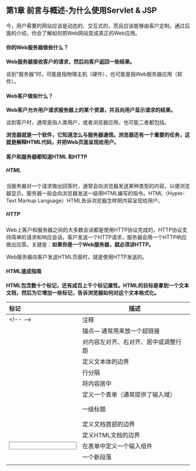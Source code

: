 ## 第1章 前言与概述-为什么使用Servlet & JSP ##

今，用户需要的网站应该是动态的、交互式的，而且应该能够由客户定制。通过后面的介绍，你会了解如何把Web网站变成真正的Web应用。

#### 你的Web服务器做些什么？

**Web服务器接收客户的请求，然后向客户返回一些结果。**

谈到“服务器”时，可能是指物理主机（硬件），也可能是指Web服务器应用（软件）。

#### Web客户做些什么？

**Web客户允许用户请求服务器上的某个资源，并且向用户显示请求的结果。**

谈到客户时，通常是指人类用户，或者浏览器应用，也可能二者都包括。

**浏览器就是一个软件，它知道怎么与服务器通信。浏览器还有一个重要的任务，这就是解释HTML代码，并把Web页面呈现给用户。**

#### 客户和服务器都知道HTML 和HTTP

##### HTML

当服务器对一个请求做出回答时，通常会向浏览器发送某种类型的内容，以便浏览器显示。服务器一般会向浏览器发送一级用HTML编写的指令。HTML（Hyper-Text Markup Language）HTML告诉浏览器怎样把内容呈现给用户。

##### HTTP

Web上客户和服务器之间的大多数会话都是使用HTTP协议完成的，HTTP协议支持简单的请求和响应会话。客户发送一个HTTP请求，服务器会用一个HTTP响应做出应答。关键是：**如果你是一个Web服务器，就必须讲HTTP。**

Web服务器向客户发送HTML页面时，就是使用HTTP发送的。

#### HTML速成指南

**HTML包含数十个标记，还有成百上千个标记属性。HTML的目标是拿到一个文本文档，然后为它增加一些标记，告诉浏览器如何对这个文本格式化。**

| 标记             | 描述                 |
| :------------- | ------------------ |
| \<\!\-\- \-\-> | 注释                 |
| <a>            | 锚点— 通常用来放一个超链接     |
| <align>        | 对内容左对齐、右对齐、居中或调整行距 |
| <body>         | 定义文本体的边界           |
| <br>           | 行分隔                |
| <center>       | 将内容居中              |
| <form>         | 定义一个表单（通常提供了输入域）   |
| <h1>           | 一级标题               |
| <head>         | 定义文档首部的边界          |
| <html>         | 定义HTML文档的边界        |
| <input type>   | 在表单中定义一个输入组件       |
| <p>            | 一个新段落              |
| <title>        | HTML文档的标题          |

#### 什么是HTTP协议？

HTTP是TCP/IP的上层协议。

TCP负责确保从一个网络节点向另一个网络节点发送的文件能作为一个完整的文件到达目的地，尽管在具体传送过程中这个文件可能会分解为小块传输。

IP是一个底层协议，负责把数据块（数据包）沿路移动/路由到目的地。

HTTP则是另一个网络协议，有一些Web特定的特性，不过它要依赖于TCP/IP从一处向另一处完整地传送请求和响应。**HTTP会话的结构是一个简单的请求/响应序列：浏览器发出请求，服务器做出响应。**

#### GET是一个简单的请求，POST可以发送用户数据

GET是最简单的HTTP方法，它的主要任务就是要求服务器获得一个资源并把资源发回来。

POST是一种更强大的请求，利用POST，可以请求某个东西，与此同时向服务器发送一些表单数据。

除了GET、POST，还有HEAD、TRACE、PUT、DELETE、OPTIONS和CONNECT。

#### 确实能用GET发送一点点数据

但是你可能不想这样做，使用POST而不是GET的原因如下：

1. GET中的总字符数有限的（取决于服务器）
2. 用GET发送的数据会追加到URL的后面，在浏览器地址栏中显示出来，所以你发送的数据会完全暴露出来。最好不要把口令或其他敏感数据作为GET请求的一部分发送。
3. 由于前面的第2点，如果你使用POST而不是GET，用户就不能对一个表单提交建立书签。

#### HTTP GET请求剖析

请求行 由HTTP方法，资源路径，参数（以？开头，&号分隔各个参数）和Web浏览器请求协议的版本

请求首部

例子：

```http
GET /select HTTP/1.1   //请求行，底下都是首部
Host: localhost:9999
Upgrade-Insecure-Requests: 1
Accept: text/html,application/xhtml+xml,application/xml;q=0.9,*/*;q=0.8
User-Agent: Mozilla/5.0 (Macintosh; Intel Mac OS X 10_12_6) AppleWebKit/603.3.8 (KHTML, like Gecko) Version/10.1.2 Safari/603.3.8
Accept-Language: zh-cn
Accept-Encoding: gzip, deflate
Connection: keep-alive
```

#### HTTP POST请求剖析

请求行 由HTTP方法，资源路径 Web浏览器请求协议的版本构成

请求首部

空行

消息体，有时也称为“负载（payload）”

```http
POST /a HTTP/1.1  //请求行
Host: localhost:9999 //首部开始
Connection: keep-alive
Content-Length: 12
Cache-Control: max-age=0
Origin: http://localhost:63342
Upgrade-Insecure-Requests: 1
User-Agent: Mozilla/5.0 (Macintosh; Intel Mac OS X 10_12_6) AppleWebKit/537.36 (KHTML, like Gecko) Chrome/60.0.3112.113 Safari/537.36
Content-Type: application/x-www-form-urlencoded
Accept: text/html,application/xhtml+xml,application/xml;q=0.9,image/webp,image/apng,*/*;q=0.8
Referer: http://localhost:63342/Practise0824/PractiseTest/NetPractise/TestPost.html?_ijt=5cncijls26tvgbvmrpj63u4r91
Accept-Encoding: gzip, deflate, br
Accept-Language: zh-CN,zh;q=0.8,en;q=0.6
Cookie: Idea-9008180b=6500439c-ed1a-45ce-b707-5532c778a05c //首部结束

color=dark&taste=malty   //消息体(负载)
```

#### HTTP响应剖析，什么是MIME类型？

HTTP响应包括一个首部和一个体。首部信息告诉浏览器使用了什么协议，请求是否成功，以及体中包括何种类型的内容。体包含了让浏览器显示的具体内容（例如，HTML）

**响应行由Web服务器使用的协议版本，响应的HTTP状态码，状态码的相应文本构成**

```http
HTTP/1.1 200 OK   //HTTP响应首部开始
Set-Cookie:JSESSIONID=0AA....
Content-Type:text/html
Content-Length:397
Date:Wed, 19 Nov 2003 03:25:40 GMT
Server:Apache-Coyote/1.1
Connection:close   //HTTP响应首部结束

<html>   //体中包含HTML或者其他需要显示的内容。
...
</html>
```

**Content-Type（内容类型）响应首部的值称为MIME类型。MIME类型告诉浏览器要接收的数据是什么类型，这样浏览器才能知道如何显示这些数据。**

#### URL

`http://` 协议：告诉服务器使用的是什么通信协议

`www.wickedlysmart.com` 服务器：所请求物理服务器的唯一名。这个名字映射到一个唯一的IP地址。IP地址是一个数字，形式“xxx.yyy.zzz.aaa”。在这里也可以指定一个IP地址而不是服务器名，不过服务器名更容易记。

`:80`端口：URL 的这一部分是可选的。一个服务器可以支持多个端口。一个服务器应用由端口标识。如果在URL中没有指定端口，默认端口则是端口80，而且很幸运，这正是Web服务器的默认端口。

`/beeradvice/select`路径：所请求资源在服务器上的路径。因为Web上大多数较早的服务器都采用Unix系统，因此还是用Unix语法来描述Web服务器的目录层次结构。

`beer1.html`资源：所请求内容的名字。可以是一个HTML页面，一个Servlet，一个图像，PDF，音乐，视频，或者服务器能提供的任何资源。这部分是可选的，如果URL中没有这一部分，大多数Web服务器都会默认地查找index.html。

还有可选的查询串：要记住，如果这是一个GET请求，额外的信息（参数）会追加到这个URL的最后，以一个问号开头，各个参数（名/值对）之间用&分隔。

#### 端口是一个16位数，标识服务器硬件上一个特定的软件程序

Internet Web(HTTP) 服务器软件在端口80上运行。这是一个标准，Telnet服务器在端口23上运行，FTP在21等等。可以把端口看作是唯一的标识符。端口表示与服务器硬件上运行的一个特定软件的逻辑连接。仅此而已。别指望能在你的硬件主机里找到一个TCP端口。一方面，服务器上有65535个端口，另一方面，端口并不表示一个可以插入物理设备的位置。它们只是表示服务器应用的逻辑数而已。

#### Web服务器自己不做的两件事

1. 动态内容
2. 在服务器上保存数据

#### 在servlet中创建一个动态Web页面

**必须把整个HTML打印到一个输出流（这实际上是要打印的HTTP响应流的一部分）**。实际上，在servlet的out.println()里格式化HTML确实不太好。

#### JSP页面

JSP页面就像是一个HTML页面，只不过可以把Java和与Java有关的东西放在这个页面中。

#### HTML中引入Java，这就是JSP

把HTML放在println()语句中的做法很糟糕，也很容易出错，不过JSP可以解决这个问题，**它允许把Java放在HTML页面中，而不是把HTML放到Java代码中。**

## 第2章 高层概述 - Web应用体系结构##

**Servlet也需要帮助。请求到来时，必须有人实例化Servlet，或者至少要建立一个新的线程处理这个请求，必须有人调用servlet的doPost或者doGet方法。另外，那些方法还有一些重要的参数— HTTP请求和HTTP响应对象，所以必须有人把请求和响应交给servlet。还得有人管理servlet的生与死以及servlet的资源。这个“人”就是Web容器。**在这一章中，会介绍Web应用在容器中怎么运行，我们还会第一次用模型— 视图— 控制器（Model View Controller, MVC）设计模式分析Web应用的结构。

#### 容器能提供什么？

- 通信支持
  - 让servlet与Web服务器对话，无需建立自己的ServerSocket、监听端口、创建流等，允许我们只关注如何在servlet中实现业务逻辑
- 生命周期管理
  - 容器控制着servlet 的生与死。**负责加载类、实例化和初始化servlet、调用servlet方法，并使servlet实例被gc。**
- 多线程支持
  - **容器会自动地为它接收的每个servlet请求创建一个新的Java线程。**
- 声明方式实现安全
  - 利用容器，可以使用XML部署描述文件来配置（和修改）安全性，不必硬编码到servlet（或其他）类中。
- JSP支持
  - **负责把JSP代码翻译成真正的Java。**

#### servlet 可以有3 个名字

1. 客户知道的URL名，指向一个servlet
2. 部署人员知道的秘密内部名，web.xml 中的\<servlet-name\>
3. 实际的文件名，如MyServlet.class。

建立servlet名的映射，有助于改善应用的灵活性和安全性。

- 通过映射servlet名，而不是把真实的文件和路径名写入代码，提供了很大的灵活性，使你能轻松地移动文件，而不用担心遭遇维护噩梦。
- 再考虑一下安全性，你真的希望客户对你的服务器上的目录结构了如指掌吗？

#### 部署描述文件

```xml
<servlet>  <!--  内部名映射到完全限定类名-->
    <servlet-name>ch1</servlet-name>
    <servlet-class>com.example.web.Test</servlet-class>
</servlet>

<servlet-mapping> <!-- 内部名映射到公共URL名 -->
    <servlet-name>ch1</servlet-name>
    <url-pattern>/select.do</url-pattern>
</servlet-mapping>
```

**部署文件除了把URL映射到实际的servlet，还可以对Web应用的其他方面进行定制，包括安全角色、错误页面、标记库、初始配置信息等，如果是一个完整的J2EE服务器，甚至可以声明你要访问特定的企业Javabean.**

#### 采用MVC

**采用MVC，不仅要求业务逻辑与表示分离，实际上，业务逻辑甚至根本不知道有表示的存在。**

MVC的关键是，业务逻辑要与表示分享，而且要在二者之间放上别的东西，这样业务逻辑本身就能作为一个可重用的Java类存在，它根本不用对视图有任何了解。

如果把业务逻辑混到了servlet里，就说明无法将业务逻辑用于其他视图（如Swing GUI）。所以应该把业务逻辑放到一个能重用的独立Java类中才对。

如果你对MVC已经很熟悉，就会知道MVC并不是servlet 和JSP 所特有的，**业务逻辑与表示要清晰地分离，不论在哪一种类型的应用中，这都是不变的真理。**对于Web应用来说，这一点则显得尤其重要，因为你不能保证别人只会从Web访问你的业务逻辑。

```
Model：模型，普通Java类，包含具体的业务逻辑和状态，换句话说，模型知道用什么规则来得到和更新状态，系统中只有这部分与数据库通信。
Controller：控制器，Servlet，从请求获得用户输入，并明确这些输入对模型有什么影响。告诉模型自行更新，并且让视图(JSP)能得到新的模型状态。
View：视图，JSP，负责表示方面。它从控制器得到模型的状态(不过不是直接得到：控制器会把模型数据放到视图能找到的一个地方)。另外视图还要获得用户输入，并交给控制器。
```

#### 第2章要点

- 容器为Web应用提供了通信支持，生命周期管理、多线程支持、声明方式安全，以及JSP支持，这样你就专心开发自己的业务逻辑
- 容器创建一个请求对象和一个响应对象，servlet（或Web应用的其他部分）可以用这些对象得到有关请求的信息，并把信息发送给客户
- 典型的servlet是一个扩展了HttpServletRequest 的类，而且覆盖了一个或者多个服务方法（doPost, doGet），分别对应于浏览器调用的HTTP方法
- 部署人员可以把servlet 类映射到一个URL，这样客户可以使用这个URL来请求该servlet。部署名可以与实际的类文件名完全不同

## 第3章 MVC 实战 - MVC 迷你教程 ##

#### 步骤概述

1. 分析**用户的视图**（也就是浏览器要显示的东西），以及高层**体系结构**
2. 创建用于开发这个项目的**开发环境**
3. 创建用于部署这个项目的**部署环境**
4. 对Web应用的各个组件完成迭代式开发和测试（没错，与其说这是一个步骤，不如说是一个策略）

#### 开发环境

我们要使用一个标准的包结构，这样才能得到包的所有好处：

1. 项目管理
2. 命名空间管理
3. 可以移植性和可重用性

#### 部署环境

web.xml 文件必须放到WEB-INF 中。

#### HTML页面

客户根本不能直接访问servlet文件，所以你不能直接使用类文件名，我们会**使用XML部署描述文件(web.xml) 把客户请求的资源（“selectBeer.do”）映射到一个实际的servlet 类文件，**当指向“selectBeer.do” 的请求到达时，容器就会使用这个类文件。对目前来说，可以把“.do” 扩展名当作是逻辑名的一部分（而不是一个实际的文件类型）。在本书后面，你会了解到在servlet 映射中，还可以用其他的方法使用扩展名（实际扩展名或虚构 / 逻辑扩展名）。

#### 回顾已经完成的MVC应用

1. 浏览器把请求数据发送给容器
2. 容器根据URL找到正确的servlet， 并把请求传递给这个servlet
3. servlet 调用Model 获得帮助
4. **这个Model类返回一个回答，servlet 把这个回答增加到请求对象**
5. **servlet 把请求转发给JSP**
6. **JSP 从请求对象得到回答**
7. **JSP为容器生成一个页面**
8. 容器把这个页面返回给用户

#### 调用JSP

我们要把servlet修改为“调用”JSP来生成输出（视图），容器提供了一种称为**“请求分派” 的机制，允许容器管理的一个组件调用另一个组件。**我闪就会使用这种机制，servlet从模型得到信息，把它保存在请求对象中，然后**把请求分派给JSP**。

```java
@Override
protected void doPost(HttpServletRequest req, HttpServletResponse resp) throws ServletException, IOException {

    String beerType = req.getParameter("beerType"); //获取浏览器传过来的参数
    List<String> beerBrand = BeerExport.getBeerBrand(beerType); //利用模型Model，获得结果
    
    req.setAttribute("beerBrand", beerBrand); //把模型返回的信息保存在请求对象中

    RequestDispatcher requestDispatcher = req.getRequestDispatcher("result.jsp"); //请求分派给JSP    
    requestDispatcher.forward(req, resp);
}
```

## 第4章 请求和响应 - 作为Servlet##

servlet 的实例只有一个，如下，打印servlet的hashcode值，一直是一个。

```java
private static  int count = 0; //count是类的静态的变量，每次一个请求会加一
@Override
protected void doPost(HttpServletRequest req, HttpServletResponse resp) throws ServletException, IOException {
    count++;
    logger.info("count = " + count + " this object = " + this.hashCode()); //打印此servlet实例的hashCode值
    String beerType = req.getParameter("beerType");
    List<String> beerBrand = BeerExport.getBeerBrand(beerType);
    req.setAttribute("beerBrand", beerBrand);
}
```

打印结果：

```
$ tail -f logs/mylog.log
16:12:58.784 [http-bio-8080-exec-1] INFO  com.example.web.Test - init fsa
16:12:58.788 [http-bio-8080-exec-1] INFO  com.example.web.Test - count = 1 this object = 886273382
16:13:42.005 [http-bio-8080-exec-7] INFO  com.example.web.Test - count = 2 this object = 886273382
16:14:43.770 [http-bio-8080-exec-5] INFO  com.example.web.Test - count = 3 this object = 886273382
```

结论：count值在增加，每个请求都走一遍doPost方法，但是，servlet实例只有一个。

#### Servlet 受容器的控制

在第2章，我们了解到，容器全盘控制着servlet 的一生，它会创建请求和响应对象，为servlet 创建一个新线程或分配一个线程，另外调用servlet  的service 方法，并传递请求和响应对象的引用作为参数。

下面是一个简单的回顾：

1. 用户点击一个链接，链接的URL 指向一个servlet。

2. 容器“看出”这个请求指向一个servlet，所以**容器创建两个对象：HttpServletResponse, HttpServletRequest**

3. 容器根据请求中的URL 查找正确的servlet，**为这个请求创建或分配一个线程，并调用servlet 的service() 方法（传递请求和响应对象作为参数）

4. **service() 方法根据客户发出的HTTP 方法（GET、POST等），确定要调用哪个service 方法**

   客户发出了一个HTTP GET 请求，所以service() 方法会调用servlet 的doGet() 方法，并传递请求和响应对象作为参数

5. **servlet 使用响应对象将响应写至客户。响应通过容器传回。**

6. **service() 方法结束，所以线程要么撤销，要么返回到容器管理的一个线程池。**请求和响应对象引用已经出了作用域，所以这些对象已经没有意义(可以垃圾回收)。客户得到响应

#### Servlet 的一生还不只这些

servlet 的生命周期很简单：**只有一个主要的状态——初始化。如果servlet 没有初始化，则要么正在初始化（运行其构造器或init() 方法），正在撤销（运行其destroy() 方法），要么就是还不存在**。

1. Servlet 类的无参数构造函数运行（你不要自己写构造函数，只需使用编译器提供的默认构造函数即可）
2. 在servlet 的一生中只调用一次init 方法，而且必须在容器调用service() 之前完成
3. service() 方法，处理客户请求，doGet，doPost 等，每个请求都在一个单独的线程中运行
4. destroy() 方法，容器调用这个方法，从而在servlet 被杀死（也就是说，可以垃圾回收）之前有机会清理资源。与init 一样，destroy 也只能调用一次

#### 三大重要时刻

- init
  - 何时调用 — servlet 实例创建后，并在**servlet 能为客户请求提供服务之前，容器要对servlet 调用 init()**
  - 作用 — 使你在servlet 处理客户请求之前有机会对其初始化
  - 是否覆盖？ — **有可能，如果有初始化代码（如得到一个数据库连接，或向其他对象注册），就要覆盖servlet 类中的init() 方法

- service

  - 何时调用 — **第一个客户请求到来时，容器会开始一个新线程，或者从线程池分配一个线程，并调用servlet 的service 方法**
  - 作用 — **这个方法会查看请求，确定HTTP 方法，并在servlet 上调用对应的方法，如doGet、doPost 等**
  - 是否覆盖 — **不，不太可能，不应该覆盖service() 方法。**你的任务是覆盖doGet 和 / 或 doPost 方法，而由HttpServlet 中的service() 实现来考虑该调用哪一个方法。

- doGet() 和 / 或 doPost

  - 何时调用 — service() 方法根据请求的HTTP 方法（GET、POST等）来调用doGet或doPost
  - 作用 — 要在这里写你的代码！你的Web 应用想要做什么，就要由这个方法负责。当然也可以调用其他对象的其他方法，不过都要从这里开始
  - 是否覆盖 — **至少要覆盖其中之一，doGet 或doPost，不论覆盖哪一个，都能告诉容器你支持什么类型的请求。**例如，如果没有覆盖doPost()，就是在告诉容器这个servlet 不支持HTTP POST 请求。

- 容器会调用serlvet 的inti() 方法，但是如果我不覆盖init() 方法，就会运行GenericServlet 中的init() 方法。然后到来一个请求时，容器会开始或分配一个线程，调用service() 方法，这个方法不用覆盖，所以会运行HttpServlet 的service() 方法，HttpServlet service() 方法再调用我覆盖的doGet 或doPost。这样一来，每次运行我的doGet 或doPost 时，它都在一个单独的方法栈中

#### 每个请求都在一个单独的线程中运行

**容器运行多个线程来处理对一个servlet 的多个请求。**

对应每个客户请求，会生成一对新的请求和响应对象。

#### 加载和初始化

- 容器找到servlet 类文件时，servlet 的生命开始。这基本上都是在容器官运时发生（例如，运行Tomcat时）。容器启动时，它会寻找已经部署的Web 应用，然后开始搜索servlet 类文件
- 第二步是加载类，这可能在容器启动时发生，也可能在第一个客户使用时进行。你的容器可能允许你来完成类加载，也可能会在它希望的任何时刻加载类。不论你的容器是早就准备好servlet 还是在第一个客户需要时才即时地加载类，在servlet 没有完全初始化之前绝不能运行servlet 的service() 方法
- **init() 总是在第一个service() 调用之前完成。**

#### Servlet 初始化：对象何时成为一个servlet

servlet 从“不存在” 状态迁移到“初始化” 状态（这意味着已经准备好为客户请求提供服务），首先是从构造函数开始。但是构造函数只是使之成为一个对象，而不是一个servlet。要想成为一个servlet，对象必须具备一些“servlet 特性（servletness）”。

对象成为一个servlet 时，它会得到servlet 该有的所有特权，比如**能够使用ServletContext 引用从容器得到信息**

**不要在servlet 的构造函数中放任何东西！什么都可以放在init() 里。**

#### ServletConfig 对象与ServletContext 对象

- ServletConfig 对象
  - 每个servlet 都有一个ServletConfig 对象
  - 用于向servlet 传递部署时信息（例如数据库或企业bean 的查找名），而你不想把这个信息硬编码写到servlet 中
  - 用于访问ServletContext
  - 参数在部署描述文件中配置
- ServletContext
  - 每个Web 应用有一个ServletContext（应该叫AppContext 才对）
  - 用于访问Web 应用参数（也在部署描述文件中配置）
  - 相当于一种应用公告栏，可以在这里放置消息（称为属性），应用的其他部分可以访问这些消息
  - 用于得到服务器信息，包括容器名和窗口版本及所支持API 的版本等

#### servlet 的真正任务是处理请求，这才是servlet 存在的意义

ServletConfig 和ServletContext 的存在只是**为了支持servlet 的真正任务：处理客户请求！**所以在介绍上下文对象和配置对象如何帮助你完成这个任务之前，先了解一下请求和响应的基础知识

#### HTTP 请求方法确定究竟运行doGet() 还是doPost()

HTTP 1.1 里面有8 个方法，除了GET 和POST 之外，确实还有其他一些HTTP 1.1 方法，这包括**HEAD, TRACE, OPTIONS, PUT, DELETE 和CONNECT。**

对于这8 个方法，除了一个方法外，其余的在HttpServlet 类中都有一个匹配的doXXX() 方法，所以不仅是doGet() 和doPost()，还有doOptions()、doHead()、doTrace()、doPut() 和doDelete()。**servlet API 中没有处理doConnect() 的机制，所以HttpServlet 里没有doConnect()**。

| 方法      | 描述                                       |
| ------- | ---------------------------------------- |
| GET     | 要求得到所请求的URL 上的一个东西（资源 / 文件）              |
| POST    | 要求服务器接受附加到请求的体信息，并提供所请求URL 上的一个东西。这像一个扩展的GET |
| HEAD    | 只要求得到GET 返回结果的首部部分。所以这有点像GET，但是响应中没有体。它能提供所请求URL 的有关信息，但是不会真正返回实际的那个东西 |
| TRACE   | 要求请求消息回送，这样客户能看到另一端上接收到了什么，以便测试或排错       |
| PUT     | 指出要把所包含的偗（体）放在请求的URL 上                   |
| DELETE  | 指出删除所请求URL 上的一个东西（资源 / 文件）               |
| OPTIONS | 要求得到一个HTTP 方法列表，所请求URL 上的东西可以对这些HTTP 方法做出响应） |
| CONNECT | 要求连接以便建立隧道                               |

#### GET 和POST 的区别

**POST 有一个体**。GET 和POST 都能发送参数，但是利用GET 的话，对参数数据有限制，参数数据只能是放在请求行的内容。

- **GET**
  - **请求行**
    - **由HTTP 方法，Web 服务器上资源的路径，Web 浏览器所请求的协议的版本构成，在一个GET 请求中，参数(如果有)要追加到请求URL 的后面**
  - **请求首部**
  - **没有请求体，只有首部信息**
- **请求行**
  - **由HTTP 方法，路径，协议构成，路径中没有请求参数**
  - **请求首部**
  - **消息体，有时称为负载，参数会显示在这里，因此不会像使用GET 那样受限制，而GET 必须把参数放在请求行中**

#### 另一个问题是安全性

- **GET 请求可以建立书签，POST 请求则不能**。
- 除了数据的大小、安全性和书签问题之外，GET 和POST 之间还有一个重要的差别，这就是这些方法要如何使用。GET 用于得到某些东西，仅此而已，只是简单的获取。**使用POST 时，要这样考虑：这是一个更新。**要把它认为是使用POST 体的数据来修改服务器上的某些东西

#### 幂等

**HTTP 1.1 规范声明GET、HEAD 和PUT 是幂等的，不过你也可以自己写一个非幂等的doGet() 方法（但不应该这样做）。POST 在HTTP 1.1 规范中不认为是幂等的。**

**幂等是很好的。这说明，你可以一遍一遍反复佬同一件事情，而不会有预料不到的副作用。**

#### POST 不是幂等的

**POST 不是幂等的，POST 体中的提交数据可能用于不可逆转的事务。所以使用doPost() 功能时必须特别小心。**

form 中默认的方法是GET。

浏览器会创建请求，这个请求也只有服务器才会看到。

**在Servlet 类中，利用传过来的HttpServletRequest 的getParameter("color") 方法来获取参数，color 一定要与表单中的参数名匹配**。

如果是表单里面有多个参数，那么参数之间会用“&” 符号进行分割。

#### 复选框的处理

有些表单输入类型可以有多个值，如复选框。这说明单个参数可能有多个值，主要取决于用户选中了多少个复选框。

```html
<form action="select.do" method="post">
    <input type="checkbox" name="sizes" value="12oz">
    <input type="checkbox" name="sizes" value="16oz">
    <input type="checkbox" name="sizes" value="22oz">
    <input type="submit">
</form>
```

如果你想看到数组的内容，

```java
String[] sizes = req.getParameterValues("sizes");
for (int i = 0; i < sizes.length; i++) {
    System.out.println(sizes[i]);
}
```

#### 除了参数，我还能从请求对象得到什么？

```java
// 客户的平台和浏览器信息
String client = req.getHeader("User-Agent");
// 与请求相关的cookie
Cookie[] cookies = req.getCookies();
// 与客户相关的会话 session
HttpSession session = req.getSession();
// 请求的HTTP 方法
String method = req.getMethod();
// 请求的输入流
ServletInputStream input = req.getInputStream();
```

##### 问题：

- 为什么需要从请求得到一个InputStream呢？
  - 如果是一个GET 请求，那么除了首部信息以外就没有别的什么了，我们不操心请求体。不过POST 请求不同，它有体信息。**大多数情况下，我们关心的只是用request.getParameter() 抽出参数值，但是这些值可能很大，还有可能请求体中包含要处理的文本或二进制内容。在这种情况下，可以使用getReader() 或getInputStream() 方法。这些流只包含HTTP 请求的体而不包含首部**
- getHeader() 方法和getIntHeader() 有什么区别？
  - 如果你已经知道首部的值表示一个整数，就可以使用getIntHeader 作为便利方法，这样就不用再多做一步把String 转换为一个int 的操作。